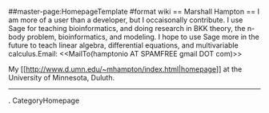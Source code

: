 ##master-page:HomepageTemplate
#format wiki
== Marshall Hampton ==
I am more of a user than a developer, but I occaisonally contribute.  I use Sage for teaching bioinformatics, and doing research in BKK theory, the n-body problem, bioinformatics, and modeling.  I hope to use Sage more in the future to teach linear algebra, differential equations, and multivariable calculus.Email: <<MailTo(hamptonio AT SPAMFREE gmail DOT com)>>

My [[http://www.d.umn.edu/~mhampton/index.html|homepage]] at the University of Minnesota, Duluth.

----
 . CategoryHomepage

